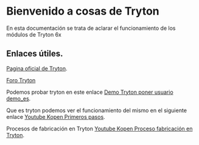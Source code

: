 # Bienvenido a cosas de Tryton

En esta documentación se trata de aclarar el funcionamiento de los módulos de Tryton 6x

## Enlaces útiles.
[Pagina oficial de Tryton](https://www.tryton.org/).

[Foro Tryton](https://discuss.tryton.org/)

Podemos probar tryton en este enlace [Demo Tryton poner usuario demo_es](https://demo6.6.tryton.org/).

Que es tryton podemos ver el funcionamiento del mismo en el siguiente enlace [Youtube Kopen Primeros pasos](https://www.youtube.com/watch?v=WvbbCYSe0ZY).

Procesos de fabricación en Tryton [Youtube Kopen Proceso fabricación en Tryton](https://www.youtube.com/watch?v=LhU_Zd4rzKE&t=305s).
